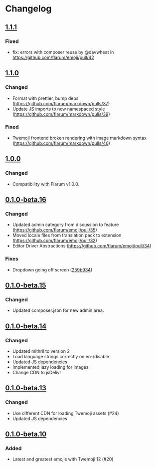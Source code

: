 # Changelog

## [1.1.1](https://github.com/flarum/emoji/compare/v1.1.0...v1.1.1)

### Fixed
* fix: errors with composer reuse by @davwheat in https://github.com/flarum/emoji/pull/42

## [1.1.0](https://github.com/flarum/emoji/compare/v1.0.0...v1.1.0)

### Changed
- Format with prettier, bump deps (https://github.com/flarum/markdown/pulls/37)
- Update JS imports to new namespaced style (https://github.com/flarum/markdown/pulls/39)

### Fixed
- Twemoji frontend broken rendering with image markdown syntax (https://github.com/flarum/markdown/pulls/40)

## [1.0.0](https://github.com/flarum/emoji/compare/v0.1.0-beta.16...v1.0.0)

### Changed
- Compatibility with Flarum v1.0.0.

## [0.1.0-beta.16](https://github.com/flarum/emoji/compare/v0.1.0-beta.15...v0.1.0-beta.16)

### Changed
- Updated admin category from discussion to feature (https://github.com/flarum/emoji/pull/35)
- Moved locale files from translation pack to extension (https://github.com/flarum/emoji/pull/32)
- Editor Driver Abstractions (https://github.com/flarum/emoji/pull/34)

### Fixes
- Dropdown going off screen ([259b934](https://github.com/flarum/emoji/commit/259b934af706e1d8763b8efc8d0e67bbf92cf45f))

## [0.1.0-beta.15](https://github.com/flarum/emoji/compare/v0.1.0-beta.14...v0.1.0-beta.15)

### Changed
- Updated composer.json for new admin area.

## [0.1.0-beta.14](https://github.com/flarum/emoji/compare/v0.1.0-beta.13...v0.1.0-beta.14)

### Changed
- Updated mithril to version 2
- Load language strings correctly on en-/disable
- Updated JS dependencies
- Implemented lazy loading for images
- Change CDN to jsDelivr

## [0.1.0-beta.13](https://github.com/flarum/emoji/compare/v0.1.0-beta.12...v0.1.0-beta.13)

### Changed
- Use different CDN for loading Twemoji assets (#24)
- Updated JS dependencies

## [0.1.0-beta.10](https://github.com/flarum/emoji/compare/v0.1.0-beta.8...v0.1.0-beta.10)

### Added
- Latest and greatest emojis with Twemoji 12 (#20)
